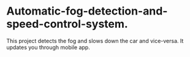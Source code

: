 # Automatic-fog-detection-and-speed-control-system.
This project detects the fog and slows down the car and vice-versa. It updates you through mobile app.
